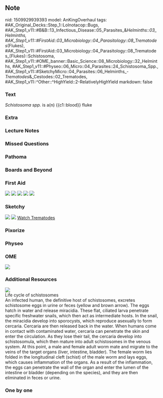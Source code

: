 ## Note
nid: 1509929939393
model: AnKingOverhaul
tags: #AK_Original_Decks::Step_1::Lolnotacop::Bugs, #AK_Step1_v11::#B&B::13_Infectious_Disease::05_Parasites_&_Helminths::03_Helminths, #AK_Step1_v11::#FirstAid::03_Microbiology::04_Parasitology::08_Trematodes_(Flukes), #AK_Step1_v11::#FirstAid::03_Microbiology::04_Parasitology::08_Trematodes_(Flukes)::Schistosoma, #AK_Step1_v11::#OME_banner::Basic_Science::08_Microbiology::32_Helminths, #AK_Step1_v11::#Physeo::06_Micro::04_Parasites::24_Schistosoma_Spp., #AK_Step1_v11::#SketchyMicro::04_Parasites::06_Helminths_-_Trematodes_&_Cestodes::02_Trematodes, #AK_Step1_v11::^Other::^HighYield::2-RelativelyHighYield
markdown: false

### Text
<i>Schistosoma spp.</i> is a(n) {{c1::blood}} fluke

### Extra


### Lecture Notes


### Missed Questions


### Pathoma


### Boards and Beyond


### First Aid
<img src="tmpdrcuqw4t.png"> <img src="tmp5fakp7d_.png"> <img src=
"tmpum4jv47x.png"> <img src="tmpq4ftq3_r.png"> <img src=
"tmpfinc5e32.png">

### Sketchy
<img src="paste-103349798043651.jpg"> <img src=
"paste-f8a8e8c75f915c4e80e77cf7445b8f4b90d7b6e7.png"> <a href=
"https://dashboard.sketchy.com/study/medical/courses/medical-microbiology/units/medical-microbiology-parasites/videos/medical-microbiology-parasites-helminths-trematodes-and-cestodes-trematodes?utm_source=anki&utm_medium=partnership&utm_campaign=february_update&utm_content=medical">
Watch Trematodes</a>

### Pixorize


### Physeo


### OME
<div class="ome-widget">
  <a href=
  "https://onlinemeded.org/spa/microbiology/helminths/acquire?ref=anki">
  <img src="_OME_AnkiFlashcards_Lesson_1.png"></a>
</div>

### Additional Resources
<img src="paste-6f3b95c334d003e22493f2430172446d481a1599.jpg">
<div>
  <div>
    <div>
      Life cycle of schistosomes
    </div>
  </div>
  <div>
    <div>
      <div>
        An infected human, the definitive host of schistosomes,
        excretes schistosome eggs in urine or feces (yellow and
        brown arrow). The eggs hatch in water and release
        miracidia. These flat, ciliated larva penetrate specific
        freshwater snails, which then act as intermediate hosts. In
        the snail, the miracidia develop into sporocysts, which
        reproduce asexually to form cercaria. Cercaria are then
        released back in the water. When humans come in contact
        with contaminated water, cercaria can penetrate the skin
        and enter the circulation. As they lose their tail, the
        cercaria develop into schistosomula, which then mature into
        adult schistosomes in the venous system. At this point, a
        male and female adult worm mate and migrate to the veins of
        the target organs (liver, intestine, bladder). The female
        worm lies folded in the longitudinal cleft (schist) of the
        male worm and lays eggs, which causes inflammation of the
        organs. As a result of the inflammation, the eggs can
        penetrate the wall of the organ and enter the lumen of the
        intestine or bladder (depending on the species), and they
        are then eliminated in feces or urine.
      </div>
    </div>
  </div>
</div>

### One by one


